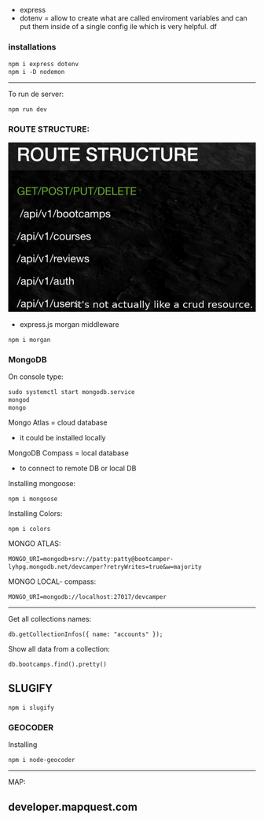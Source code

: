 


- express
- dotenv = allow to create what are called enviroment variables and can put them inside of a single config ile which is very helpful.
df

### installations
```
npm i express dotenv
npm i -D nodemon
```

----------
To run de server:

```
npm run dev
```
### ROUTE STRUCTURE:

![route Structure](./images/routesStructure.png)

<!-- LOGGER -->
- express.js  morgan middleware
```
npm i morgan
```

### MongoDB

On console type:
```
sudo systemctl start mongodb.service
mongod
mongo
```

Mongo Atlas = cloud database
- it could be installed locally

MongoDB Compass = local database
- to connect to remote DB or local DB

Installing mongoose:
```
npm i mongoose
```

Installing Colors:
```
npm i colors
```
MONGO ATLAS:
```
MONGO_URI=mongodb+srv://patty:patty@bootcamper-lyhpg.mongodb.net/devcamper?retryWrites=true&w=majority
```

MONGO LOCAL- compass:
```
MONGO_URI=mongodb://localhost:27017/devcamper
```
----------

Get all collections names:
```
db.getCollectionInfos({ name: "accounts" });
```

Show all data from a collection:
```
db.bootcamps.find().pretty()
```

## SLUGIFY
```
npm i slugify
```
### GEOCODER
Installing

```
npm i node-geocoder
```


-----------------
MAP:

developer.mapquest.com
-----------------


